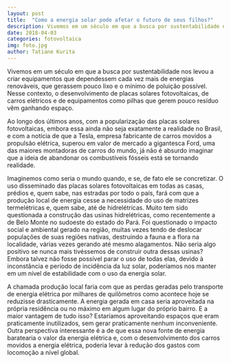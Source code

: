 ```yaml
---
layout: post
title:  "Como a energia solar pode afetar o futuro de seus filhos?"
description: Vivemos em um século em que a busca por sustentabilidade nos levou a criar[...]
date: 2018-04-03
categories: fotovoltaica
img: foto.jpg
author: Tatiane Kurita
---
```

Vivemos em um século em que a busca por sustentabilidade nos levou a criar equipamentos que dependessem cada vez mais de energias renováveis, que gerassem pouco lixo e o mínimo de poluição possível. Nesse contexto, o desenvolvimento de placas solares fotovoltaicas, de carros elétricos e de equipamentos como pilhas que gerem pouco resíduo vêm ganhando espaço.

Ao longo dos últimos anos, com a popularização das placas solares fotovoltaicas, embora essa ainda não seja exatamente a realidade no Brasil, e com a notícia de que a Tesla, empresa fabricante de carros movidos a propulsão elétrica, superou em valor de mercado a gigantesca Ford, uma das maiores montadoras de carros do mundo, já não é absurdo imaginar que a ideia de abandonar os combustíveis fósseis está se tornando realidade.

Imaginemos como seria o mundo quando, e se, de fato ele se concretizar. O uso disseminado das placas solares fotovoltaicas em todas as casas, prédios e, quem sabe, nas estradas por todo o país, fará com que a produção local de energia cesse a necessidade do uso de matrizes termelétricas e, quem sabe, até de hidrelétricas. Muito tem sido questionada a construção das usinas hidrelétricas, como recentemente a de Belo Monte no sudoeste do estado do Pará. Foi questionado o impacto social e ambiental gerado na região, muitas vezes tendo de deslocar populações de suas regiões nativas, destruindo a fauna e a flora na localidade, várias vezes gerando até mesmo alagamentos. Não seria algo positivo se nunca mais tivéssemos de construir outra dessas usinas? Embora talvez não fosse possível parar o uso de todas elas, devido à inconstância e período de incidência da luz solar, poderíamos nos manter em um nível de estabilidade com o uso da energia solar.

A chamada produção local faria com que as perdas geradas pelo transporte de energia elétrica por milhares de quilômetros como acontece hoje se reduzisse drasticamente. A energia gerada em casa seria aproveitada na própria residência ou no máximo em algum lugar do próprio bairro. E a maior vantagem de tudo isso? Estaríamos aproveitando espaços que eram praticamente inutilizados, sem gerar praticamente nenhum inconveniente. Outra perspectiva interessante é a de que essa nova fonte de energia baratearia o valor da energia elétrica e, com o desenvolvimento dos carros movidos a energia elétrica, poderia levar à redução dos gastos com locomoção a nível global.
